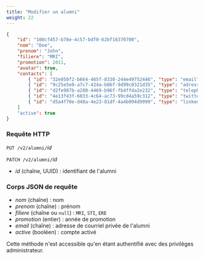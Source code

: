 ```yaml
---
title: "Modifier un alumni"
weight: 22
---
```


```json
{
	"id": "100cf457-b78e-4c57-bdf0-62bf16370700",
	"nom": "Doe",
	"prenom": "John",
	"filiere": "MRI",
	"promotion": 2011,
	"avatar": true,
	"contacts": [
		{ "id": "32e050f2-b664-465f-8330-244e49752446", "type": "email", "value": "adresse@mail.com" },
		{ "id": "9c25e5e0-a7c7-424a-b86f-9d99c0321d35", "type": "adresse", "value": "1 rue d'Ici, 99000 Ville, France" },
		{ "id": "d2fe987b-a280-4469-b96f-fb4ffda2e232", "type": "telephone", "value": "06 78 91 23 45" },
		{ "id": "4e13f43f-6033-4c64-ac73-99cd4a59c312", "type": "twitter", "value": "@user" },
		{ "id": "d5a4f70e-d48a-4e23-81df-4a4b094d9999", "type": "linkedin", "value": "in/user" }
	]
	"active": true
}

```

### Requête HTTP

<span>`PUT /v2/alumni/`<var>id</var></span>

<span>`PATCH /v2/alumni/`<var>id</var></span>

* <var>id</var> (chaîne, UUID) : identifiant de l'alumni

### Corps JSON de requête

* <var>nom</var> (chaîne) : nom
* <var>prenom</var> (chaîne) : prénom
* <var>filiere</var> (chaîne ou `null`) : `MRI`, `STI`, `ERE`
* <var>promotion</var> (entier) : année de promotion
* <var>email</var> (chaîne) : adresse de courriel privée de l'alumni
* <var>active</var> (booléen) : compte activé

<aside class="warning">
Cette méthode n'est accessible qu'en étant authentifié avec des privilèges administrateur.
</aside>
